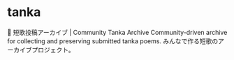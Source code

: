# tanka
🌸 短歌投稿アーカイブ | Community Tanka Archive
Community-driven archive for collecting and preserving submitted tanka poems. みんなで作る短歌のアーカイブプロジェクト。
